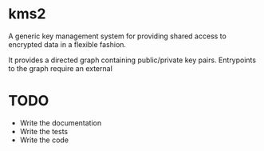 # kms2

A generic key management system for providing shared access to encrypted data
in a flexible fashion.   

It provides a directed graph containing public/private key pairs. 
Entrypoints to the graph require an external 

# TODO

* Write the documentation
* Write the tests
* Write the code
